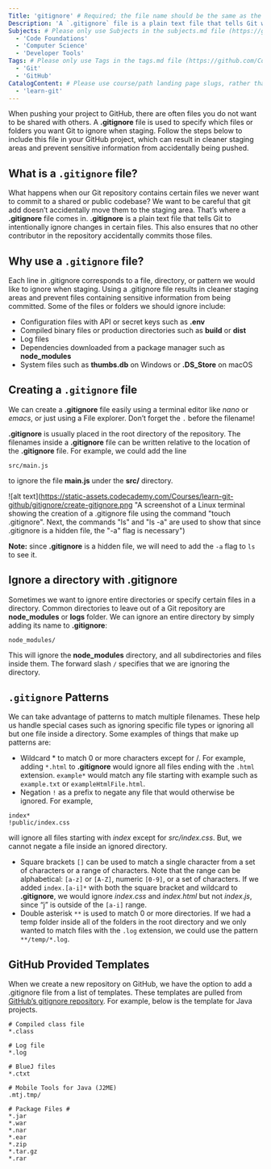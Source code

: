 ```yaml
---
Title: 'gitignore' # Required; the file name should be the same as the title, but lowercase, with dashes instead of spaces, and all punctuation removed
Description: 'A `.gitignore` file is a plain text file that tells Git which files or directories to ignore in a repository, preventing them from being tracked or staged.'
Subjects: # Please only use Subjects in the subjects.md file (https://github.com/Codecademy/docs/blob/main/documentation/subjects.md). If that list feels insufficient, feel free to create a new Subject and add it to subjects.md in your PR!
  - 'Code Foundations'
  - 'Computer Science'
  - 'Developer Tools'
Tags: # Please only use Tags in the tags.md file (https://github.com/Codecademy/docs/blob/main/documentation/tags.md). If that list feels insufficient, feel free to create a new Tag and add it to tags.md in your PR!
  - 'Git'
  - 'GitHub'
CatalogContent: # Please use course/path landing page slugs, rather than linking to individual content items. If listing multiple items, please put the most relevant one first
  - 'learn-git'
---
```


When pushing your project to GitHub, there are often files you do not want to be shared with others. A **.gitignore** file is used to specify which files or folders you want Git to ignore when staging. Follow the steps below to include this file in your GitHub project, which can result in cleaner staging areas and prevent sensitive information from accidentally being pushed.

## What is a `.gitignore` file?

What happens when our Git repository contains certain files we never want to commit to a shared or public codebase? We want to be careful that git add doesn’t accidentally move them to the staging area. That’s where a **.gitignore** file comes in. **.gitignore** is a plain text file that tells Git to intentionally ignore changes in certain files. This also ensures that no other contributor in the repository accidentally commits those files.

## Why use a `.gitignore` file?

Each line in .gitignore corresponds to a file, directory, or pattern we would like to ignore when staging. Using a .gitignore file results in cleaner staging areas and prevent files containing sensitive information from being committed. Some of the files or folders we should ignore include:
* Configuration files with API or secret keys such as **.env**
* Compiled binary files or production directories such as **build** or **dist**
* Log files
* Dependencies downloaded from a package manager such as **node_modules**
* System files such as **thumbs.db** on Windows or **.DS_Store** on macOS

## Creating a `.gitignore` file

We can create a **.gitignore** file easily using a terminal editor like *nano* or *emacs*, or just using a File explorer. Don’t forget the `.` before the filename!

**.gitignore** is usually placed in the root directory of the repository. The filenames inside a **.gitignore** file can be written relative to the location of the **.gitignore** file. For example, we could add the line
```
src/main.js

```
to ignore the file **main.js** under the **src/** directory.

![alt text](https://static-assets.codecademy.com/Courses/learn-git-github/gitignore/create-gitignore.png "A screenshot of a Linux terminal showing the creation of a .gitignore file using the command "touch .gitignore". Next, the commands "ls" and "ls -a" are used to show that since .gitignore is a hidden file, the "-a" flag is necessary")

**Note:** since **.gitignore** is a hidden file, we will need to add the `-a` flag to `ls` to see it.

## Ignore a directory with .gitignore

Sometimes we want to ignore entire directories or specify certain files in a directory. Common directories to leave out of a Git repository are **node_modules** or **logs** folder. We can ignore an entire directory by simply adding its name to **.gitignore**:
```
node_modules/
```
This will ignore the **node_modules** directory, and all subdirectories and files inside them. The forward slash `/` specifies that we are ignoring the directory.

## `.gitignore` Patterns

We can take advantage of patterns to match multiple filenames. These help us handle special cases such as ignoring specific file types or ignoring all but one file inside a directory. Some examples of things that make up patterns are:

* Wildcard * to match 0 or more characters except for /. For example, adding `*.html` to **.gitignore** would ignore all files ending with the `.html` extension. `example*` would match any file starting with example such as `example.txt` or `exampleHtmlFile.html`.
* Negation `!` as a prefix to negate any file that would otherwise be ignored. For example,
```
index*
!public/index.css
```
will ignore all files starting with *index* except for *src/index.css*. But, we cannot negate a file inside an ignored directory.

* Square brackets `[]` can be used to match a single character from a set of characters or a range of characters. Note that the range can be alphabetical: `[a-z]` or `[A-Z]`, numeric `[0-9]`, or a set of characters. If we added `index.[a-i]*` with both the square bracket and wildcard to **.gitignore**, we would ignore *index.css* and *index.html* but not *index.js*, since “j” is outside of the `[a-i]` range.
* Double asterisk `**` is used to match 0 or more directories. If we had a temp folder inside all of the folders in the root directory and we only wanted to match files with the `.log` extension, we could use the pattern `**/temp/*.log`.

## GitHub Provided Templates

When we create a new repository on GitHub, we have the option to add a .gitignore file from a list of templates. These templates are pulled from [GitHub’s gitignore repository](https://github.com/github/gitignore). For example, below is the template for Java projects.
```
# Compiled class file
*.class

# Log file
*.log

# BlueJ files
*.ctxt

# Mobile Tools for Java (J2ME)
.mtj.tmp/

# Package Files #
*.jar
*.war
*.nar
*.ear
*.zip
*.tar.gz
*.rar
```